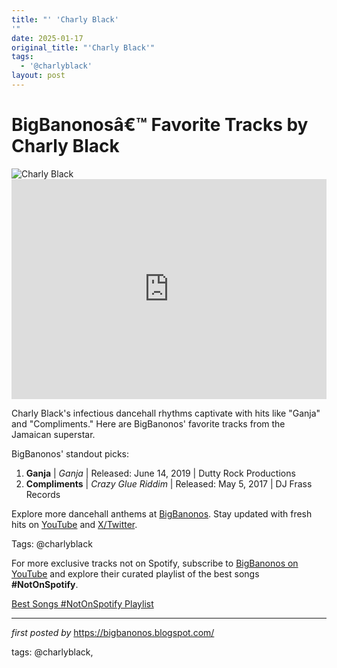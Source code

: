 ```yaml
---
title: "' 'Charly Black'
'"
date: 2025-01-17
original_title: "'Charly Black'"
tags:
  - '@charlyblack'
layout: post
---
```

<!-- Title of the Post -->
<h1 >BigBanonosâ€™ Favorite Tracks by Charly Black</h1> <!-- Featured Image -->
<div > <img src="https://i.scdn.co/image/ab6761610000e5eb9a2d905368962946b801cfd8" alt="Charly Black">
</div> <!-- Spotify Embed -->
<div > <iframe src="https://open.spotify.com/embed/playlist/3JSPO8pmpJV5rXsEKi2Bmo?utm_source=generator" width="100%" height="352" frameBorder="0" allowfullscreen="" allow="autoplay; clipboard-write; encrypted-media; fullscreen; picture-in-picture" loading="lazy"></iframe>
</div> <!-- Introductory Text -->
<p >Charly Black's infectious dancehall rhythms captivate with hits like "Ganja" and "Compliments." Here are BigBanonos' favorite tracks from the Jamaican superstar.</p> <!-- Song Highlights -->
<div > <p>BigBanonos' standout picks:</p> <ol> <li><strong>Ganja</strong> | <em>Ganja</em> | Released: June 14, 2019 | Dutty Rock Productions</li> <li><strong>Compliments</strong> | <em>Crazy Glue Riddim</em> | Released: May 5, 2017 | DJ Frass Records</li> </ol>
</div> <!-- Footer Links -->
<div > <p>Explore more dancehall anthems at <a href="https://bigbanonos.blogspot.com/" target="_blank">BigBanonos</a>. Stay updated with fresh hits on <a href="https://www.youtube.com/@BigBanonos" target="_blank">YouTube</a> and <a href="https://x.com/bigbanonos" target="_blank">X/Twitter</a>.</p>
</div> <!-- Tags -->
<p >Tags: @charlyblack</p>


<!--Subscribe and Playlist Links-->
<div>
    <p>For more exclusive tracks not on Spotify, subscribe to <a href="https://www.youtube.com/@BigBanonos" target="_blank">BigBanonos on YouTube</a> and explore their curated playlist of the best songs <strong>#NotOnSpotify</strong>.</p>
    <p><a href="https://www.youtube.com/playlist?list=PLtuNtuTatqI0kFahUCbtbfenC_ET5O_tr" target="_blank">Best Songs #NotOnSpotify Playlist<br /></a></p></div>

<hr />

<p><em>first posted by</em> <a href="https://bigbanonos.blogspot.com/" rel="noopener" target="_new">https://bigbanonos.blogspot.com/</a></p>

<p>tags: @charlyblack,</p>
